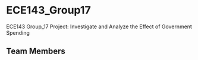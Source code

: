 # ECE143_Group17
ECE143 Group_17 Project: Investigate and Analyze the Effect of Government Spending
## Team Members

